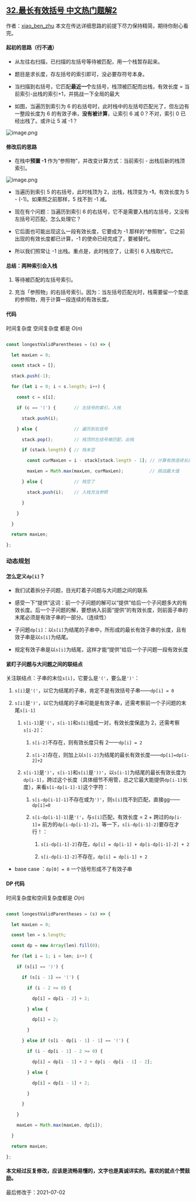 ## [32.最长有效括号 中文热门题解2](https://leetcode.cn/problems/longest-valid-parentheses/solutions/100000/shou-hua-tu-jie-zhan-de-xiang-xi-si-lu-by-hyj8)

作者：[xiao_ben_zhu](https://leetcode.cn/u/xiao_ben_zhu)
本文在传达详细思路的前提下尽力保持精简，期待你耐心看完。
#### 起初的思路（行不通）
- 从左往右扫描，已扫描的左括号等待被匹配，用一个栈暂存起来。
- 题目是求长度，存左括号的索引即可，没必要存符号本身。
- 当扫描到右括号，它匹配**最近一个**左括号，栈顶被匹配而出栈，有效长度 = 当前索引-出栈的索引+1，并挑战一下全局的最大
- 如图，当遍历到索引为 6 的右括号时，此时栈中的左括号匹配光了，但左边有一整段长度为 6 的有效子串，**没有被计算**，让索引 6 减 0？不对，索引 0 已经出栈了。或许让 5 减 -1？
![image.png](https://pic.leetcode-cn.com/b2aeae1caba543716209c6d2566a49abcd4d6478f7727627abed718391dbb273-image.png)
#### 修改后的思路
- 在栈中**预置 -1** 作为“参照物”，并改变计算方式：当前索引 - 出栈后新的栈顶索引。
![image.png](https://pic.leetcode-cn.com/5d7c8630b67841475a97775c870fdb63cdfa317ce236a3335667700c5ac5f99f-image.png)
- 当遍历到索引 5 的右括号，此时栈顶为 2，出栈，栈顶变为 **-1**，有效长度为 5 - (-1)。如果照之前那样，5 找不到 -1 减。
- 现在有个问题：当遍历到索引 6 的右括号，它不是需要入栈的左括号，又没有左括号可匹配，怎么处理它？
- 它后面也可能出现这么一段有效长度，它要成为 -1 那样的“参照物”。它之前出现的有效长度都已计算，-1 的使命已经完成了，要被替代。
- 所以我们照常让 -1 出栈。重点是，此时栈空了，让索引 6 入栈取代它。
#### 总结：两种索引会入栈

1. 等待被匹配的左括号索引。
2. 充当「参照物」的右括号索引。因为：当左括号匹配光时，栈需要留一个垫底的参照物，用于计算一段连续的有效长度。
#### 代码
时间复杂度 空间复杂度 都是 $O(n)$
```js 
const longestValidParentheses = (s) => {
  let maxLen = 0;
  const stack = [];
  stack.push(-1);
  for (let i = 0; i < s.length; i++) {
    const c = s[i];
    if (c == '(') {       // 左括号的索引，入栈
      stack.push(i);
    } else {              // 遍历到右括号
      stack.pop();        // 栈顶的左括号被匹配，出栈
      if (stack.length) { // 栈未空
        const curMaxLen = i - stack[stack.length - 1]; // 计算有效连续长度
        maxLen = Math.max(maxLen, curMaxLen);          // 挑战最大值
      } else {            // 栈空了
        stack.push(i);    // 入栈充当参照
      }
    }
  }
  return maxLen;
};
```

### 动态规划
#### 怎么定义`dp[i]`？
- 我们试着拆分子问题，目光盯着子问题与大问题之间的联系
- 感受一下“提供”这词：前一个子问题的解可以“提供”给后一个子问题多大的有效长度。后一个子问题的解，要想纳入前面“提供”的有效长度，则前面子串的末尾必须是有效子串的一部分。（连续性）
- 子问题`dp[i]`：以`s[i]`为结尾的子串中，所形成的最长有效子串的长度，且有效子串是以`s[i]`为结尾。
- 规定有效子串是以`s[i]`为结尾，这样才能“提供”给后一个子问题一段有效长度
#### 紧盯子问题与大问题之间的联结点
关注联结点：子串的末位`s[i]`，它要么是`'('`，要么是`')'`：
1. `s[i]`是`'('`，以它为结尾的子串，肯定不是有效括号子串——`dp[i] = 0`
2. `s[i]`是`')'`，以它为结尾的子串可能是有效子串，还需考察前一个子问题的末尾`s[i-1]`
   1. `s[i-1]`是`'('`，`s[i-1]`和`s[i]`组成一对，有效长度保底为 2，还需考察`s[i-2]`：
      1. `s[i-2]`不存在，则有效长度只有 2——`dp[i] = 2`
      2. `s[i-2]`存在，则加上以`s[i-2]`为结尾的最长有效长度——`dp[i]=dp[i-2]+2`
   2. `s[i-1]`是`')'`，`s[i-1]`和`s[i]`是`'))'`，以`s[i-1]`为结尾的最长有效长度为`dp[i-1]`，跨过这个长度（具体细节不用管，总之它最大能提供`dp[i-1]`长度），来看`s[i-dp[i-1]-1]`这个字符：
      1. `s[i-dp[i-1]-1]`不存在或为`')'`，则`s[i]`找不到匹配，直接gg——`dp[i]=0`
      2.  `s[i-dp[i-1]-1]`是`'('`，与`s[i]`匹配，有效长度 = 2 + 跨过的`dp[i-1]`+ 前方的`dp[i-dp[i-1]-2]`。等一下，`s[i-dp[i-1]-2]`要存在才行！：
          1. `s[i-dp[i-1]-2]`存在，`dp[i] = dp[i-1] + dp[i-dp[i-1]-2] + 2`
          2. `s[i-dp[i-1]-2]`不存在，`dp[i] = dp[i-1] + 2`

- base case ：`dp[0] = 0` 一个括号形成不了有效子串
#### DP 代码
时间复杂度和空间复杂度都是 $O(n)$
```js
const longestValidParentheses = (s) => {
  let maxLen = 0;
  const len = s.length;
  const dp = new Array(len).fill(0);
  for (let i = 1; i < len; i++) {
    if (s[i] == ')') {
      if (s[i - 1] == '(') {
        if (i - 2 >= 0) {
          dp[i] = dp[i - 2] + 2;
        } else {
          dp[i] = 2;
        }
      } else if (s[i - dp[i - 1] - 1] == '(') {
        if (i - dp[i - 1] - 2 >= 0) {
          dp[i] = dp[i - 1] + 2 + dp[i - dp[i - 1] - 2];
        } else {
          dp[i] = dp[i - 1] + 2;
        }
      }
    }
    maxLen = Math.max(maxLen, dp[i]);
  }
  return maxLen;
};
```

#### 本文经过反复修改，应该是流畅易懂的，文字也是真诚详实的。喜欢的就点个赞鼓励。
最后修改于：2021-07-02